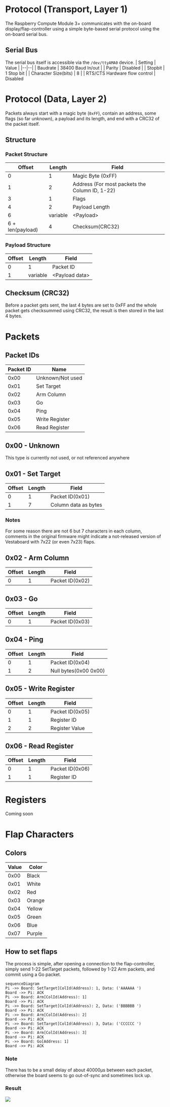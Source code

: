 # Protocol (Transport, Layer 1)

The Raspberry Compute Module 3+ communicates with the on-board display/flap-controller using a simple byte-based serial protocol using the on-board serial bus.


## Serial Bus

The serial bus itself is accessible via the `/dev/ttyAMA0` device.
| Setting | Value |
|--|--|
| Baudrate | 38400 Baud In/out |
| Parity | Disabled |
| Stopbit | 1 Stop bit |
| Character Size(bits) | 8 |
| RTS/CTS Hardware flow control | Disabled



# Protocol (Data, Layer 2)

Packets always start with a magic byte (`0xFF`), contain an address, some flags (so far unknown), a payload and its length, and end with a CRC32 of the packet itself.

## Structure
### Packet Structure
| Offset | Length | Field |
|--|--|--|
| 0 | 1 | Magic Byte (0xFF) | 
| 1 | 2 | Address (For most packets the Column ID, 1-22)
| 3 | 1 | Flags
| 4 | 2 | Payload Length
| 6 | variable | \<Payload\>
| 6 + len(payload) | 4 | Checksum(CRC32)

### Payload Structure
| Offset | Length | Field |
|--|--|--|
| 0 | 1 | Packet ID |
| 1 | variable | \<Payload data\>



## Checksum (CRC32)

Before a packet gets sent, the last 4 bytes are set to 0xFF and the whole packet gets checksummed  using CRC32, the result is then stored in the last 4 bytes.

# Packets

## Packet IDs
| Packet ID | Name |
|--|--|
| 0x00 | Unknown/Not used |
| 0x01 | Set Target |
| 0x02 | Arm Column |
| 0x03 | Go |
| 0x04 | Ping |
| 0x05 | Write Register |
| 0x06 | Read Register |

## 0x00 - Unknown

This type is currently not used, or not referenced anywhere

## 0x01 - Set Target

| Offset | Length | Field |
|--|--|--|
| 0 | 1 | Packet ID(0x01) |
| 1 | 7 | Column data as bytes |

### Notes
For some reason there are not 6 but 7 characters in each column, comments in the original firmware might indicate a not-released version of Vestaboard with 7x22 (or even 7x23) flaps.


## 0x02 - Arm Column

| Offset | Length | Field |
|--|--|--|
| 0 | 1 | Packet ID(0x02) |

## 0x03 - Go

| Offset | Length | Field |
|--|--|--|
| 0 | 1 | Packet ID(0x03) |

## 0x04 - Ping

| Offset | Length | Field |
|--|--|--|
| 0 | 1 | Packet ID(0x04) |
| 1 | 2 | Null bytes(0x00 0x00) |

## 0x05 - Write Register

| Offset | Length | Field |
|--|--|--|
| 0 | 1 | Packet ID(0x05) |
| 1 | 1 | Register ID |
| 2 | 2 | Register Value |

## 0x06 - Read Register

| Offset | Length | Field |
|--|--|--|
| 0 | 1 | Packet ID(0x06) |
| 1 | 1 | Register ID | 


# Registers

Coming soon

# Flap Characters

## Colors
| Value | Color |
|--|--|
| 0x00 | Black |
| 0x01 | White |
| 0x02 | Red |
| 0x03 | Orange |
| 0x04 | Yellow |
| 0x05 | Green |
| 0x06 | Blue |
| 0x07 | Purple |


## How to set flaps

The process is simple, after opening a connection to the flap-controller, simply send 1-22 SetTarget packets, followed by 1-22 Arm packets, and commit using a Go packet.

```mermaid
sequenceDiagram
Pi ->> Board: SetTarget[ColId(Address): 1, Data: ('AAAAAA ')
Board ->> Pi: ACK
Pi ->> Board: Arm[ColId(Address): 1]
Board ->> Pi: ACK
Pi ->> Board: SetTarget[ColId(Address): 2, Data: ('BBBBBB ')
Board ->> Pi: ACK
Pi ->> Board: Arm[ColId(Address): 2]
Board ->> Pi: ACK
Pi ->> Board: SetTarget[ColId(Address): 3, Data: ('CCCCCC ')
Board ->> Pi: ACK
Pi ->> Board: Arm[ColId(Address): 3]
Board ->> Pi: ACK
Pi ->> Board: Go[Address: 1]
Board ->> Pi: ACK
```

### Note
There has to be a small delay of about 40000μs between each packet, otherwise the board seems to go out-of-sync and sometimes lock up.

### Result
![](https://i.imgur.com/4hCTEyI.png)
